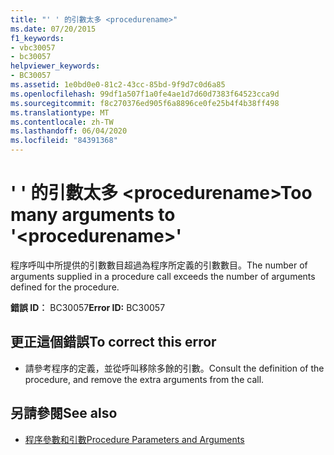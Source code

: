 ```yaml
---
title: "' ' 的引數太多 <procedurename>"
ms.date: 07/20/2015
f1_keywords:
- vbc30057
- bc30057
helpviewer_keywords:
- BC30057
ms.assetid: 1e0bd0e0-81c2-43cc-85bd-9f9d7c0d6a85
ms.openlocfilehash: 99df1a507f1a0fe4ae1d7d60d7383f64523cca9d
ms.sourcegitcommit: f8c270376ed905f6a8896ce0fe25b4f4b38ff498
ms.translationtype: MT
ms.contentlocale: zh-TW
ms.lasthandoff: 06/04/2020
ms.locfileid: "84391368"
---
```

# <a name="too-many-arguments-to-procedurename"></a><span data-ttu-id="40b1a-102">' ' 的引數太多 \<procedurename></span><span class="sxs-lookup"><span data-stu-id="40b1a-102">Too many arguments to '\<procedurename>'</span></span>
<span data-ttu-id="40b1a-103">程序呼叫中所提供的引數數目超過為程序所定義的引數數目。</span><span class="sxs-lookup"><span data-stu-id="40b1a-103">The number of arguments supplied in a procedure call exceeds the number of arguments defined for the procedure.</span></span>  
  
 <span data-ttu-id="40b1a-104">**錯誤 ID︰** BC30057</span><span class="sxs-lookup"><span data-stu-id="40b1a-104">**Error ID:** BC30057</span></span>  
  
## <a name="to-correct-this-error"></a><span data-ttu-id="40b1a-105">更正這個錯誤</span><span class="sxs-lookup"><span data-stu-id="40b1a-105">To correct this error</span></span>  
  
- <span data-ttu-id="40b1a-106">請參考程序的定義，並從呼叫移除多餘的引數。</span><span class="sxs-lookup"><span data-stu-id="40b1a-106">Consult the definition of the procedure, and remove the extra arguments from the call.</span></span>  
  
## <a name="see-also"></a><span data-ttu-id="40b1a-107">另請參閱</span><span class="sxs-lookup"><span data-stu-id="40b1a-107">See also</span></span>

- [<span data-ttu-id="40b1a-108">程序參數和引數</span><span class="sxs-lookup"><span data-stu-id="40b1a-108">Procedure Parameters and Arguments</span></span>](../programming-guide/language-features/procedures/procedure-parameters-and-arguments.md)
